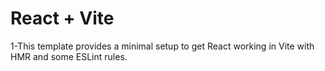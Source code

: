 # React + Vite

1-This template provides a minimal setup to get React working in Vite with HMR and some ESLint rules.
